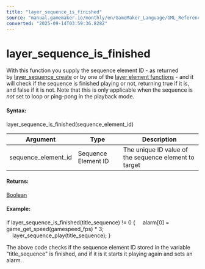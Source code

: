 ```yaml
---
title: "layer_sequence_is_finished"
source: "manual.gamemaker.io/monthly/en/GameMaker_Language/GML_Reference/Asset_Management/Rooms/Sequence_Layers/layer_sequence_is_finished.htm"
converted: "2025-09-14T03:59:36.828Z"
---
```


# layer\_sequence\_is\_finished

With this function you supply the sequence element ID - as returned by [layer\_sequence\_create](layer_sequence_create.md) or by one of the [layer element functions](../General_Layer_Functions/General_Layer_Functions.md) - and it will check if the sequence is finished playing or not, returning true if it is, and false if it is not. Note that this is only applicable when the sequence is _not_ set to loop or ping-pong in the playback mode.

#### Syntax:

layer\_sequence\_is\_finished(sequence\_element\_id)

| Argument | Type | Description |
| --- | --- | --- |
| sequence_element_id | Sequence Element ID | The unique ID value of the sequence element to target |

#### Returns:

[Boolean](../../../../GML_Overview/Data_Types.md)

#### Example:

if layer\_sequence\_is\_finished(title\_sequence) != 0
{
    alarm\[0\] = game\_get\_speed(gamespeed\_fps) \* 3;
    layer\_sequence\_play(title\_sequence);
}

The above code checks if the sequence element ID stored in the variable "title\_sequence" is finished, and if it is it starts it playing again and sets an alarm.